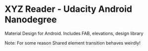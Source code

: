 XYZ Reader - Udacity Android Nanodegree
========================================

Material Design for Android. Includes FAB, elevations, design library

Note: For some reason Shared element transition behaves weirdly!